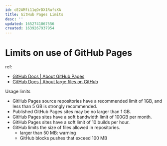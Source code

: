 ```yaml
---
id: cE2AMfi11qOrDX1RufsXA
title: GitHub Pages Limits
desc: ''
updated: 1652741067556
created: 1639267937954
---
```

# Limits on use of GitHub Pages

ref: 
- [GitHub Docs | About GitHub Pages](https://docs.github.com/en/pages/getting-started-with-github-pages/about-github-pages#limits-on-use-of-github-pages) 
- [GitHub Docs | About large files on GitHub](https://docs.github.com/en/repositories/working-with-files/managing-large-files/about-large-files-on-github)

Usage limits
- GitHub Pages source repositories have a recommended limit of 1GB, and less than 5 GB is strongly recommended.
- Published GitHub Pages sites may be no larger than 1 GB.
- GitHub Pages sites have a soft bandwidth limit of 100GB per month.
- GitHub Pages sites have a soft limit of 10 builds per hour.
- GitHub limits the size of files allowed in repositories.
    - larger than 50 MB: warning
    - GitHub blocks pushes that exceed 100 MB